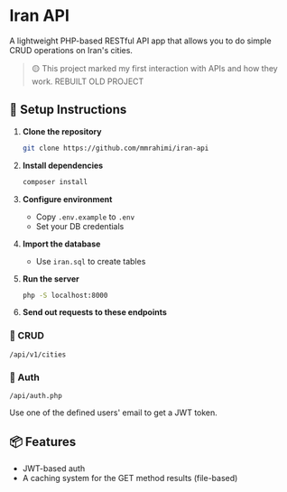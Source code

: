 # Iran API

A lightweight PHP-based RESTful API app that allows you to do simple CRUD operations on Iran's cities.

> 🟡 This project marked my first interaction with APIs and how they work. REBUILT OLD PROJECT

## 🔧 Setup Instructions

1. **Clone the repository**
   ```bash
   git clone https://github.com/mmrahimi/iran-api
   ```

2. **Install dependencies**
   ```bash
   composer install
   ```
   
3. **Configure environment**
   - Copy `.env.example` to `.env`
   - Set your DB credentials

4. **Import the database**
   - Use `iran.sql` to create tables

5. **Run the server**
   ```bash
   php -S localhost:8000
   ```

6. **Send out requests to these endpoints**

### 📡 CRUD
```
/api/v1/cities
```

### 🔐 Auth
```
/api/auth.php
```
Use one of the defined users' email to get a JWT token.

## 📦 Features
- JWT-based auth
- A caching system for the GET method results (file-based)
